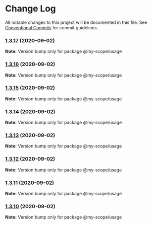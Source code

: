 # Change Log

All notable changes to this project will be documented in this file.
See [Conventional Commits](https://conventionalcommits.org) for commit guidelines.

### [1.3.17](https://github.com/rizalibnu/lerna-conventional-commits-example/compare/@my-scope/usage@1.3.16...@my-scope/usage@1.3.17) (2020-09-02)

**Note:** Version bump only for package @my-scope/usage





### [1.3.16](https://github.com/rizalibnu/lerna-conventional-commits-example/compare/@my-scope/usage@1.3.15...@my-scope/usage@1.3.16) (2020-09-02)

**Note:** Version bump only for package @my-scope/usage





### [1.3.15](https://github.com/rizalibnu/lerna-conventional-commits-example/compare/@my-scope/usage@1.3.14...@my-scope/usage@1.3.15) (2020-09-02)

**Note:** Version bump only for package @my-scope/usage





### [1.3.14](https://github.com/rizalibnu/lerna-conventional-commits-example/compare/@my-scope/usage@1.3.13...@my-scope/usage@1.3.14) (2020-09-02)

**Note:** Version bump only for package @my-scope/usage





### [1.3.13](https://github.com/rizalibnu/lerna-conventional-commits-example/compare/@my-scope/usage@1.3.12...@my-scope/usage@1.3.13) (2020-09-02)

**Note:** Version bump only for package @my-scope/usage





### [1.3.12](https://github.com/rizalibnu/lerna-conventional-commits-example/compare/@my-scope/usage@1.3.11...@my-scope/usage@1.3.12) (2020-09-02)

**Note:** Version bump only for package @my-scope/usage





### [1.3.11](https://github.com/rizalibnu/lerna-conventional-commits-example/compare/@my-scope/usage@1.3.10...@my-scope/usage@1.3.11) (2020-09-02)

**Note:** Version bump only for package @my-scope/usage





### [1.3.10](https://github.com/rizalibnu/lerna-conventional-commits-example/compare/@my-scope/usage@1.3.9...@my-scope/usage@1.3.10) (2020-09-02)

**Note:** Version bump only for package @my-scope/usage
